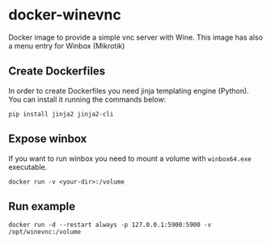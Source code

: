 # docker-winevnc
Docker image to provide a simple vnc server with Wine. This image has also a menu entry for Winbox (Mikrotik)

## Create Dockerfiles
In order to create Dockerfiles you need jinja templating engine (Python). You can install it running the commands below:

```
pip install jinja2 jinja2-cli
```

## Expose winbox
If you want to run winbox you need to mount a volume with `winbox64.exe` executable.

```
docker run -v <your-dir>:/volume
```

## Run example

```
docker run -d --restart always -p 127.0.0.1:5900:5900 -v /opt/winevnc:/volume
```
